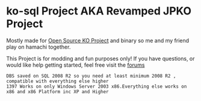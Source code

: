 # ko-sql Project AKA Revamped JPKO Project
Mostly made for [Open Source KO Project](https://github.com/ko4life-net/ko) and binary so me and my friend play on hamachi together.

This Project is for modding and fun purposes only! If you have questions, or would like help getting started, feel free visit the [forums](https://ko4life.net) 
```
DBS saved on SQL 2008 R2 so you need at least minimum 2008 R2 , compatible with everything else higher
1397 Works on only Windows Server 2003 x86.Everything else works on x86 and x86 Platform inc XP and Higher
```